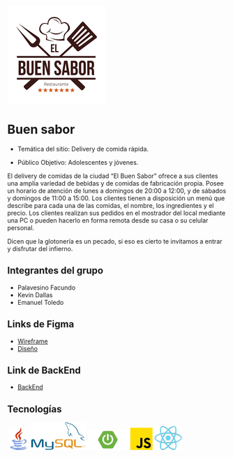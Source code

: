 ![](https://github.com/Palavesino/Curso-Egg/blob/master/logo.png?raw=true)

# Buen sabor
- Temática del sitio: Delivery de comida rápida.

- Público Objetivo: Adolescentes y jóvenes.

El delivery de comidas de la ciudad “El Buen Sabor” ofrece a sus clientes una amplia variedad de bebidas y de comidas de fabricación propia. Posee un horario de atención de lunes a domingos de 20:00 a 12:00, y de sábados y domingos de 11:00 a 15:00. Los clientes tienen a disposición un menú que describe para cada una de las comidas, el nombre, los ingredientes y el precio. Los clientes realizan sus pedidos en el mostrador del local mediante una PC o pueden hacerlo en forma remota desde su casa o su celular personal.

Dicen que la glotonería es un pecado, si eso es cierto te invitamos a entrar y disfrutar del infierno.

## Integrantes del grupo

- Palavesino Facundo
- Kevin Dallas
- Emanuel Toledo

## Links de Figma  

- [Wireframe](https://www.figma.com/file/6mYNITqJrCvFjz5QXaYxal/El-Buen-Sabor?node-id=0-1&t=DpR56qB2K5XJi0m1-0)
- [Diseño](https://www.figma.com/file/6mYNITqJrCvFjz5QXaYxal/El-Buen-Sabor?type=design&node-id=33%3A36&mode=design&t=CCl56FciA65z1iY8-1)
  
## Link de BackEnd  
- [BackEnd](https://github.com/EmaToledo/BuenSabor-Back-End)

## Tecnologías
[![](https://github.com/Palavesino/Curso-Egg/blob/master/java2.png?raw=true)](https://www.java.com/es/)
[![](https://github.com/Palavesino/Curso-Egg/blob/master/mysql.png?raw=true)](https://www.mysql.com/)
[![](https://github.com/Palavesino/Curso-Egg/blob/master/Spring_boot.png?raw=true)](https://spring.io/)
[![](https://github.com/Palavesino/Curso-Egg/blob/master/js%20ultimate%2010.jpg?raw=true)](https://developer.mozilla.org/es/docs/Web/JavaScript)
[![](https://github.com/Palavesino/Curso-Egg/blob/master/react.png?raw=true)](https://es.reactjs.org/)
